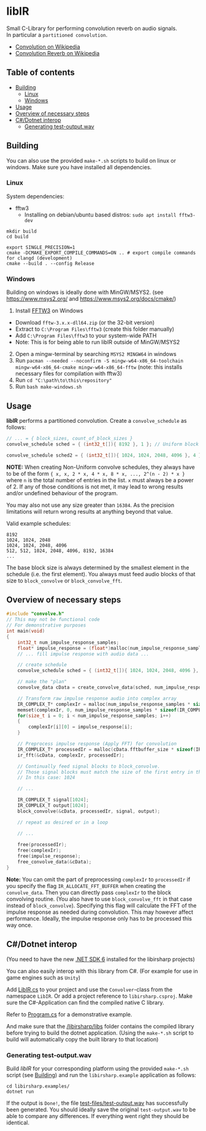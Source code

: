 # libIR
Small C-Library for performing convolution reverb on audio signals. \
In particular a `partitioned convolution`.

* [Convolution on Wikipedia](https://en.wikipedia.org/wiki/Convolution#Applications)
* [Convolution Reverb on Wikipedia](https://en.wikipedia.org/wiki/Reverb_effect#Convolution_reverb)

## Table of contents
- [Building](#building)
  - [Linux](#linux)
  - [Windows](#windows)
- [Usage](#usage)
- [Overview of necessary steps](#overview-of-necessary-steps)
- [C#/Dotnet interop](#cdotnet-interop)
  - [Generating test-output.wav](#generating-test-outputwav)


## Building
You can also use the provided `make-*.sh` scripts to build on linux or windows.
Make sure you have installed all dependencies.

### Linux
System dependencies:
- fftw3
  - Installing on debian/ubuntu based distros: `sudo apt install fftw3-dev`

```
mkdir build
cd build

export SINGLE_PRECISION=1
cmake -DCMAKE_EXPORT_COMPILE_COMMANDS=ON .. # export compile commands for clangd (development)
cmake --build . --config Release
```

### Windows
Building on windows is ideally done with MinGW/MSYS2. (see https://www.msys2.org/ and https://www.msys2.org/docs/cmake/)

1. Install [FFTW3](http://www.fftw.org/install/windows.html) on Windows
  - Download `fftw-3.x.x-dll64.zip` (or the 32-bit version)
  - Extract to `C:\Program Files\fftw3` (create this folder manually)
  - Add `C:\Program Files\fftw3` to your system-wide PATH
  - Note: This is for being able to run libIR outside of MinGW/MSYS2
2. Open a mingw-terminal by searching `MSYS2 MINGW64` in windows
4. Run `pacman --needed --noconfirm -S mingw-w64-x86_64-toolchain mingw-w64-x86_64-cmake mingw-w64-x86_64-fftw` (note: this installs necessary files for compilation with fftw3)
5. Run `cd "C:\path\to\this\repository"`
6. Run `bash make-windows.sh`

## Usage
**libIR** performs a partitioned convolution.
Create a `convolve_schedule` as follows:
```C
// ... = { block_sizes, count_of_block_sizes }
convolve_schedule sched = { (int32_t[]){ 8192 }, 1 }; // Uniform block sizes

convolve_schedule sched2 = { (int32_t[]){ 1024, 1024, 2048, 4096 }, 4 }; // Non-Uniform (Fully Partitioned) block sizes
```
**NOTE:** When creating Non-Uniform convolve schedules, they always have to be of the form
`{ x, x, 2 * x, 4 * x, 8 * x, ..., 2^(n - 2) * x }` where `n` is the total number of entries in the list. `x` must always be a power of 2. 
If any of those conditions is not met, it may lead to wrong results and/or undefined behaviour of the program.

You may also not use any size greater than `16384`. As the precision limitations will
return wrong results at anything beyond that value.

Valid example schedules:
```
8192
1024, 1024, 2048
1024, 1024, 2048, 4096
512, 512, 1024, 2048, 4096, 8192, 16384
...
```

The base block size is always determined by the smallest element in the schedule (i.e. the first element).
You always must feed audio blocks of that size to `block_convolve` or `block_convolve_fft`.

## Overview of necessary steps
```C
#include "convolve.h"
// This may not be functional code
// For demonstrative purposes
int main(void)
{
    int32_t num_impulse_response_samples;
    float* impulse_response = (float*)malloc(num_impulse_response_samples * sizeof(float));
    // ... fill impulse response with audio data ...

    // create schedule
    convolve_schedule sched = { (int32_t[]){ 1024, 1024, 2048, 4096 }, 4 }; 

    // make the "plan"
    convolve_data cData = create_convolve_data(sched, num_impulse_response_samples, IR_NO_FLAGS);

    // Transform raw impulse response audio into complex array
    IR_COMPLEX_T* complexIr = malloc(num_impulse_response_samples * sizeof(IR_COMPLEX_T));
    memset(complexIr, 0, num_impulse_response_samples * sizeof(IR_COMPLEX_T));
    for(size_t i = 0; i < num_impulse_response_samples; i++)
    {
        complexIr[i][0] = impulse_response[i];
    }

    // Preprocess impulse response (Apply FFT) for convolution
    IR_COMPLEX_T* processedIr = malloc(cData.fftbuffer_size * sizeof(IR_COMPLEX_T));
    ir_fft(&cData, complexIr, processedIr);

    // Continually feed signal blocks to block_convolve.
    // Those signal blocks must match the size of the first entry in this convolve_schedule.
    // In this case: 1024

    // ...

    IR_COMPLEX_T signal[1024];
    IR_COMPLEX_T output[1024];
    block_convolve(&cData, processedIr, signal, output);

    // repeat as desired or in a loop

    // ...
        
    free(processedIr);
    free(complexIr);
    free(impulse_response);
    free_convolve_data(&cData);
}
```

**Note:** You can omit the part of preprocessing `complexIr` to `processedIr` if you specify the flag
`IR_ALLOCATE_FFT_BUFFER` when creating the `convolve_data`. Then you can directly pass `complexIr` to the block convolving routine. (You also have to use `block_convolve_fft` in that case instead of `block_convolve`).
Specifying this flag will calculate the FFT of the impulse response as needed during convolution.
This may however affect performance. Ideally, the impulse response only has to be processed this way once.

## C#/Dotnet interop
(You need to have the new [.NET SDK 6](https://dotnet.microsoft.com/en-us/download/dotnet/6.0) installed for the libirsharp projects)

You can also easily interop with this library from C#. (For example for use in game engines such as `Unity`)

Add [LibIR.cs](/libirsharp/LibIR.cs) to your project and use the `Convolver`-class from the namespace `LibIR`. Or add a project reference to `libirsharp.csproj`.
Make sure the C#-Application can find the compiled native C library.

Refer to [Program.cs](/libirsharp.examples/Program.cs) for a demonstrative example.

And make sure that the [/libirsharp/libs](/libirsharp/libs/) folder contains the compiled library before trying to build the dotnet application. (Using the `make-*.sh` script to build will automatically copy the built library to that location)

### Generating test-output.wav
Build *libIR* for your corresponding platform using the provided `make-*.sh` script (see [Building](#building)) and run the `libirsharp.example` application as follows:
```
cd libirsharp.examples/
dotnet run
```
If the output is `Done!`, the file [test-files/test-output.wav](/test-files/test_output.wav) has successfully been generated.
You should ideally save the original `test-output.wav` to be able to compare any
differences. If everything went right they should be identical.
